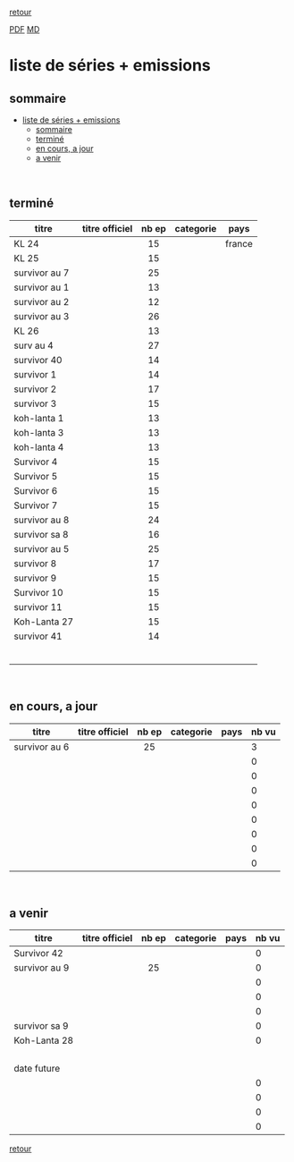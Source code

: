 [retour](./../index.html)
<!--  -->
[PDF](./survivor.pdf) [MD](./survivor.md) 


# liste de séries + emissions

## sommaire
- [liste de séries + emissions](#liste-de-séries--emissions)
  - [sommaire](#sommaire)
  - [terminé](#terminé)
  - [en cours, a jour](#en-cours-a-jour)
  - [a venir](#a-venir)

<div style="page-break-after: always; visibility: hidden"> 
\pagebreak 
</div>

## terminé
 
|titre|titre officiel|nb ep|categorie|pays|
| --- | --- | :---: | --- | --- |
|KL 24||15||france|
|KL 25||15|||
|survivor au 7||25|||<!--  -->
|survivor au 1||13|||<!--  -->
|survivor au 2||12|||<!--  -->
|survivor au 3||26|||<!--  -->
|KL 26||13|||<!--  -->
|surv au 4||27|||<!--  -->
|survivor 40||14|||<!--  -->
|survivor 1||14|||<!--  -->
|survivor 2||17|||<!--  -->
|survivor 3||15|||<!--  -->
|koh-lanta 1||13|||<!--  -->
|koh-lanta 3||13|||<!--  -->
|koh-lanta 4||13|||<!--  -->
|Survivor 4||15|||<!--  -->
|Survivor 5||15|||<!--  -->
|Survivor 6||15|||<!--  -->
|Survivor 7||15|||<!--  -->
|survivor au 8||24|||<!--  -->
|survivor sa 8||16|||<!--  -->
|survivor au 5||25|||<!--  -->
|survivor 8||17|||<!--  -->
|survivor 9||15|||<!--  -->
|Survivor 10||15|||<!--  -->
|survivor 11||15|||<!--  -->
|Koh-Lanta 27||15|||<!--  -->
|survivor 41||14|||<!--  -->
||||||<!--  -->
||||||<!--  -->
||||||<!--  -->
||||||<!--  -->
||||||<!--  -->
||||||<!--  -->


<div style="page-break-after: always; visibility: hidden"> 
\pagebreak 
</div>

## en cours, a jour
 
|titre|titre officiel|nb ep|categorie|pays|nb vu|
| --- | --- | :---: | --- | --- | --- |
|survivor au 6||25|||3|<!--  -->
||||||0|<!--  -->
||||||0|<!--  -->
||||||0|<!--  -->
||||||0|<!--  -->
||||||0|<!--  -->
||||||0|<!--  -->
||||||0|<!--  -->
||||||0|<!--  -->

<div style="page-break-after: always; visibility: hidden"> 
\pagebreak 
</div>

## a venir
 
|titre|titre officiel|nb ep|categorie|pays|nb vu|
| --- | --- | :---: | --- | --- | --- |
|Survivor 42|||||0|<!--  -->
|survivor au 9||25|||0|<!--  -->
||||||0|<!--  -->
||||||0|<!--  -->
||||||0|<!--  -->
|survivor sa 9|||||0|<!--  -->
|Koh-Lanta 28|||||0|<!--  -->
|||||||<!--  -->
|||||||<!--  -->
|||||||<!--  -->
|||||||<!--  -->
|date future||||||<!--  -->
||||||0|<!--  -->
||||||0|<!--  -->
||||||0|<!--  -->
||||||0|<!--  -->

[retour](./../index.html)
